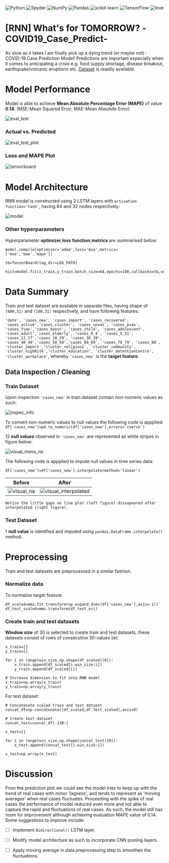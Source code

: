![Python](https://img.shields.io/badge/python-3670A0?style=for-the-badge&logo=python&logoColor=ffdd54)
![Spyder](https://img.shields.io/badge/Spyder-838485?style=for-the-badge&logo=spyder%20ide&logoColor=maroon)
![NumPy](https://img.shields.io/badge/numpy-%23013243.svg?style=for-the-badge&logo=numpy&logoColor=white)
![Pandas](https://img.shields.io/badge/pandas-%23150458.svg?style=for-the-badge&logo=pandas&logoColor=white)
![scikit-learn](https://img.shields.io/badge/scikit--learn-%23F7931E.svg?style=for-the-badge&logo=scikit-learn&logoColor=white)
![TensorFlow](https://img.shields.io/badge/TensorFlow-%23FF6F00.svg?style=for-the-badge&logo=TensorFlow&logoColor=white)
<a><img alt='love' src="http://ForTheBadge.com/images/badges/built-with-love.svg"></a>

# [RNN] What's for TOMORROW? -COVID19_Case_Predict-
As slow as it takes I am finally pick up a dying trend (or maybe not) : COVID-19 Case Prediction Model! Predictions are important especially when it comes to anticipating a crisis e.g. food supply shortage, disease breakout, earthquake/volcanic eruptions etc. [Dataset](https://github.com/KTong06/-RNN-COVID19_Case_Predict/tree/main/dataset) is readily available.

# Model Performance
Model is able to achieve **Mean Absolute Percentage Error (MAPE)** of value **0.14**: (MSE-Mean Squared Error, MAE-Mean Absolute Error)

![eval_test](static/eval_test.png)

### Actual vs. Predicted
![eval_test_plot](static/eval_test_plot.png)

### Loss and MAPE Plot
![tensorboard](static/tensorboard.png)

# Model Architecture
RNN model is constructed using 2 LSTM layers with `activation function='tanh'`, having 64 and 32 nodes respectively:

![model](static/model.png)

### Other hyperparameters
Hyperparameter **optimizer**,**loss function**,**metrics** are summarised below:
```
model.compile(optimizer='adam',loss='mse',metrics=['mse','mae','mape'])

tb=TensorBoard(log_dir=LOG_PATH)

hist=model.fit(x_train,y_train,batch_size=64,epochs=100,callbacks=tb,verbose=1)
```
# Data Summary
Train and test dataset are available in separate files, having shape of `(680,31)` and `(100,31)` respectively, and have following features:

`'date', 'cases_new', 'cases_import', 'cases_recovered', 'cases_active','cases_cluster', 'cases_unvax', 'cases_pvax', 'cases_fvax','cases_boost', 'cases_child', 'cases_adolescent', 'cases_adult','cases_elderly', 'cases_0_4', 'cases_5_11', 'cases_12_17','cases_18_29', 'cases_30_39', 'cases_40_49','cases_50_59','cases_60_69', 'cases_70_79', 'cases_80', 'cluster_import','cluster_religious', 'cluster_community', 'cluster_highRisk','cluster_education', 'cluster_detentionCentre', 'cluster_workplace'`, whereby `'cases_new'` is the **target feature**.

## Data Inspection / Cleaning
### Train Dataset
Upon inspection `'cases_new'` in train dataset contain non-numeric values as such:

![inspec_info](static/inspec_info.png)

To convert non-numeric values to null values the following code is appplied:
`df['cases_new']=pd.to_numeric(df['cases_new'],errors='coerce')`

12 **null values** observed in `'cases_new'` are represented as white stripes in figure below:

![visual_msno_na](static/visual_msno_na.png)

The following code is appplied to impute null values in time series data:

`df['cases_new']=df['cases_new'].interpolate(method='linear')`

|               Before               |                         After                          |
|------------------------------------|--------------------------------------------------------|
| ![visual_na](static/visual_na.png) | ![visual_interpolated](static/visual_interpolated.png) |

    Notice the little gaps on line plot (left figure) dissapeared after interpolated (right figure).

### Test Dataset
1 **null value** is identified and imputed using `pandas.DataFrame.interpolate()` method.

# Preprocessing
Train and test datasets are preprocessed in a similar fashion.
### Normalize data
To normalize target feature:
```
df_scaled=mms.fit_transform(np.expand_dims(df['cases_new'],axis=-1))`
df_test_scaled=mms.transform(df_test_ori)
```
### Create train and test datasets
**Window size** of 30 is selected to create train and test datasets, these datasets consist of rows of consecutive 30-values list: 
```
x_train=[]
y_train=[]

for i in range(win_size,np.shape(df_scaled)[0]):
    x_train.append(df_scaled[i-win_size:i])
    y_train.append(df_scaled[i])
    
# Increase dimension to fit into RNN model
x_train=np.array(x_train)
y_train=np.array(y_train)
```
For test dataset:
```
# Concatenate scaled train and test dataset
concat_df=np.concatenate([df_scaled,df_test_scaled],axis=0)

# Create test dataset
concat_test=concat_df[-130:]

x_test=[]

for i in range(win_size,np.shape(concat_test)[0]):
    x_test.append(concat_test[i-win_size:i])

x_test=np.array(x_test)
```

# Discussion
From the prediction plot we could see the model tries to keep up with the trend of real cases with minor 'lagness', and tends to represent as 'moving averages' when real cases fluctuates. Proceeding with the spike of real cases the performance of model reduced even more and not able to capture the rapid and fluctuations of real cases. As such, the model still has room for improvement although achieving evaluation MAPE value of 0.14. Some suggestions to improve include:
- [ ] Implement `Bidirectional()` LSTM layer.
- [ ] Modify model architecture as such to incorporate CNN pooling layers.
- [ ] Apply moving average in data preprocessing step to smoothen the fluctuations.




